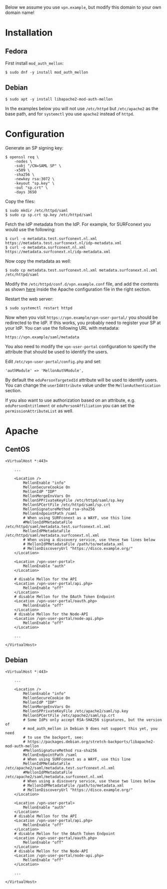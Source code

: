 Below we assume you use `vpn.example`, but modify this domain to your own 
domain name!

# Installation

## Fedora 

First install `mod_auth_mellon`:

    $ sudo dnf -y install mod_auth_mellon

## Debian

    $ sudo apt -y install libapache2-mod-auth-mellon

In the examples below you will not use `/etc/httpd` but `/etc/apache2` as the
base path, and for `systemctl` you use `apache2` instead of `httpd`.

# Configuration

Generate an SP signing key:

    $ openssl req \
        -nodes \
        -subj "/CN=SAML SP" \
        -x509 \
        -sha256 \
        -newkey rsa:3072 \
        -keyout "sp.key" \
        -out "sp.crt" \
        -days 3650

Copy the files:

    $ sudo mkdir /etc/httpd/saml
    $ sudo cp sp.crt sp.key /etc/httpd/saml

Fetch the IdP metadata from the IdP. For example, for SURFconext you would use 
the following:

    $ curl -o metadata.test.surfconext.nl.xml https://metadata.test.surfconext.nl/idp-metadata.xml
    $ curl -o metadata.surfconext.nl.xml https://metadata.surfconext.nl/idp-metadata.xml

Now copy the metadata as well:

    $ sudo cp metadata.test.surfconext.nl.xml metadata.surfconext.nl.xml /etc/httpd/saml

Modify the `/etc/httpd/conf.d/vpn.example.conf` file, and add the contents as
shown [here](#apache) inside the Apache configuration file in the right 
section.

Restart the web server:

    $ sudo systemctl restart httpd

Now when you visit `https://vpn.example/vpn-user-portal/` you should be 
redirected to the IdP. If this works, you probably need to register your SP
at your IdP. You can use the following URL with metadata:

    https://vpn.example/saml/metadata

You also need to modify the `vpn-user-portal` configuration to specify the 
attribute that should be used to identify the users.

Edit `/etc/vpn-user-portal/config.php` and set:

    'authModule' => 'MellonAuthModule',

By default the `eduPersonTargetedId` attribute will be used to identify users.
You can change the `userIdAttribute` value under the `MellonAuthentication` 
section.

If you also want to use authorization based on an attribute, e.g. 
`eduPersonEntitlement` or `eduPersonAffiliation` you can set the 
`permissionAttributeList` as well.

# Apache

## CentOS 

    <VirtualHost *:443>

        ...

        <Location />
            MellonEnable "info"
            MellonSecureCookie On
            MellonIdP "IDP"
            MellonMergeEnvVars On
            MellonSPPrivateKeyFile /etc/httpd/saml/sp.key
            MellonSPCertFile /etc/httpd/saml/sp.crt
            MellonSignatureMethod rsa-sha256
            MellonEndpointPath /saml
            # When using SURFconext as a WAYF, use this line
            #MellonIdPMetadataFile /etc/httpd/saml/metadata.test.surfconext.nl.xml
            MellonIdPMetadataFile /etc/httpd/saml/metadata.surfconext.nl.xml
            # When using a discovery service, use these two lines below 
            # MellonIdPMetadataFile /path/to/metadata.xml
            # MellonDiscoveryUrl "https://disco.example.org/"
        </Location>
        
        <Location /vpn-user-portal>
            MellonEnable "auth"
        </Location>
        
        # disable Mellon for the API
        <Location /vpn-user-portal/api.php>
            MellonEnable "off"
        </Location>
        # disable Mellon for the OAuth Token Endpoint
        <Location /vpn-user-portal/oauth.php>
            MellonEnable "off"
        </Location>
        # disable Mellon for the Node-API
        <Location /vpn-user-portal/node-api.php>
            MellonEnable "off"
        </Location>

        ...

    </VirtualHost>

## Debian

    <VirtualHost *:443>

        ...

        <Location />
            MellonEnable "info"
            MellonSecureCookie On
            MellonIdP "IDP"
            MellonMergeEnvVars On
            MellonSPPrivateKeyFile /etc/apache2/saml/sp.key
            MellonSPCertFile /etc/apache2/saml/sp.crt
            # Some IdPs only accept RSA-SHA256 signatures, but the version of
            # mod_auth_mellon in Debian 9 does not support this yet, you need
            # to use the backport, see: 
            # https://packages.debian.org/stretch-backports/libapache2-mod-auth-mellon 
            #MellonSignatureMethod rsa-sha256
            MellonEndpointPath /saml
            # When using SURFconext as a WAYF, use this line
            MellonIdPMetadataFile /etc/apache2/saml/metadata.test.surfconext.nl.xml
            #MellonIdPMetadataFile /etc/apache2/saml/metadata.surfconext.nl.xml
            # When using a discovery service, use these two lines below 
            # MellonIdPMetadataFile /path/to/metadata.xml
            # MellonDiscoveryUrl "https://disco.example.org/"
        </Location>

        <Location /vpn-user-portal>
            MellonEnable "auth"
        </Location>
        # disable Mellon for the API
        <Location /vpn-user-portal/api.php>
            MellonEnable "off"
        </Location>
        # disable Mellon for the OAuth Token Endpoint
        <Location /vpn-user-portal/oauth.php>
            MellonEnable "off"
        </Location>
        # disable Mellon for the Node-API
        <Location /vpn-user-portal/node-api.php>
            MellonEnable "off"
        </Location>

        ...

    </VirtualHost>
